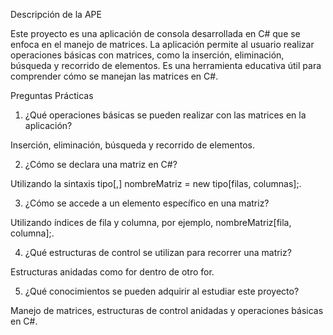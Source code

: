 Descripción de la APE

Este proyecto es una aplicación de consola desarrollada en C# que se enfoca en el manejo de matrices. La aplicación permite al usuario realizar operaciones básicas con matrices, como la inserción, eliminación, búsqueda y recorrido de elementos. Es una herramienta educativa útil para comprender cómo se manejan las matrices en C#.

Preguntas Prácticas

1. ¿Qué operaciones básicas se pueden realizar con las matrices en la aplicación?

Inserción, eliminación, búsqueda y recorrido de elementos.

2. ¿Cómo se declara una matriz en C#?

Utilizando la sintaxis tipo[,] nombreMatriz = new tipo[filas, columnas];.

3. ¿Cómo se accede a un elemento específico en una matriz?

Utilizando índices de fila y columna, por ejemplo, nombreMatriz[fila, columna];.

4. ¿Qué estructuras de control se utilizan para recorrer una matriz?

Estructuras anidadas como for dentro de otro for.

5. ¿Qué conocimientos se pueden adquirir al estudiar este proyecto?

Manejo de matrices, estructuras de control anidadas y operaciones básicas en C#.
